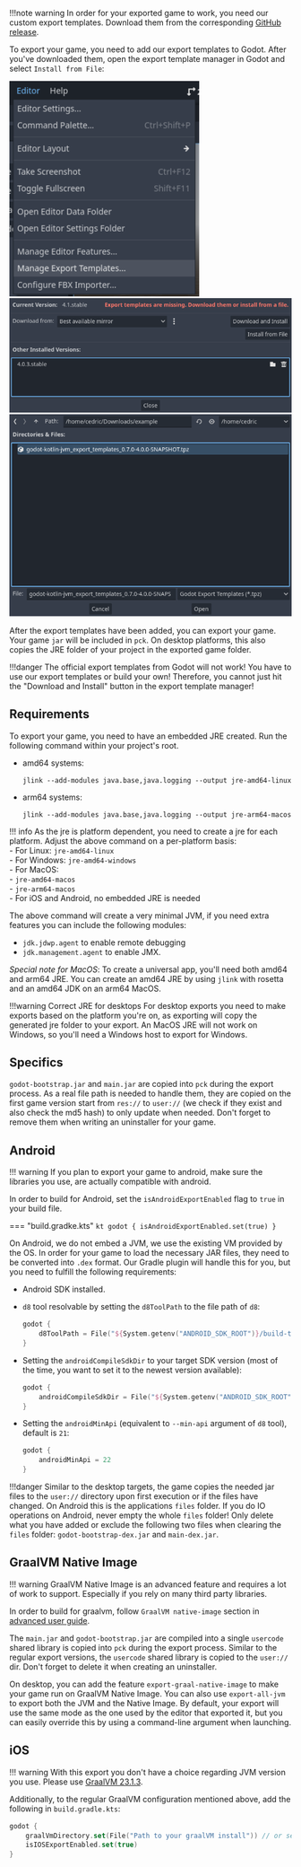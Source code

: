 !!!note warning
    In order for your exported game to work, you need our custom export templates. Download them from the corresponding [GitHub release](https://github.com/utopia-rise/godot-kotlin-jvm/releases). 


To export your game, you need to add our export templates to Godot. After you've downloaded them, open the export template manager in Godot and select `Install from File`:

![Open export template manager](../assets/img/open_export_template_manager.png)
![Select install from file](../assets/img/export_template_manager_install_from_file.png)
![Select tpz](../assets/img/export_template_manager_select_tpz.png)

After the export templates have been added, you can export your game. Your game `jar` will be included in `pck`.
On desktop platforms, this also copies the JRE folder of your project in the exported game folder.

!!!danger
    The official export templates from Godot will not work! You have to use our export templates or build your own! Therefore, you cannot just hit the "Download and Install" button in the export template manager!


## Requirements

To export your game, you need to have an embedded JRE created. Run the following command within your project's root.

- amd64 systems:
    ```shell
    jlink --add-modules java.base,java.logging --output jre-amd64-linux
    ```
- arm64 systems:
    ```shell
    jlink --add-modules java.base,java.logging --output jre-arm64-macos
    ```

!!! info
    As the jre is platform dependent, you need to create a jre for each platform. Adjust the above command on a per-platform basis:    
    - For Linux: `jre-amd64-linux`  
    - For Windows: `jre-amd64-windows`    
    - For MacOS:  
        - `jre-amd64-macos`  
        - `jre-arm64-macos`    
    - For iOS and Android, no embedded JRE is needed

The above command will create a very minimal JVM, if you need extra features you can include the following modules:

- `jdk.jdwp.agent` to enable remote debugging
- `jdk.management.agent` to enable JMX.

*Special note for MacOS*: To create a universal app, you'll need both amd64 and arm64 JRE. You can create an amd64 JRE
by using `jlink` with rosetta and an amd64 JDK on an arm64 MacOS.

!!!warning Correct JRE for desktops
    For desktop exports you need to make exports based on the platform you're on, as exporting will copy the generated jre folder to
    your export. An MacOS JRE will not work on Windows, so you'll need a Windows host to export for Windows.

## Specifics

`godot-bootstrap.jar` and `main.jar` are copied into `pck` during the export process.
As a real file path is needed to handle them, they are copied on the first game version start
from `res://` to `user://` (we check if they exist and also check the md5 hash) to only update when needed.
Don't forget to remove them when writing an uninstaller for your game.

## Android

!!! warning
    If you plan to export your game to android, make sure the libraries you use, are actually compatible with android.

In order to build for Android, set the `isAndroidExportEnabled` flag to `true` in your build file.

=== "build.gradke.kts"
    ```kt
    godot {
        isAndroidExportEnabled.set(true)
    }
    ```

On Android, we do not embed a JVM, we use the existing VM provided by the OS. In order for your game to load the necessary JAR files,
they need to be converted into `.dex` format. Our Gradle plugin will handle this for you, but you need to fulfill the following requirements:

- Android SDK installed.
- `d8` tool resolvable by setting the `d8ToolPath` to the file path of `d8`:
    ```kt
    godot {
        d8ToolPath = File("${System.getenv("ANDROID_SDK_ROOT")}/build-tools/31.0.0/d8")
    }
    ```

- Setting the `androidCompileSdkDir` to your target SDK version (most of the time, you want to set it to the newest version available):
    ```kt
    godot {
        androidCompileSdkDir = File("${System.getenv("ANDROID_SDK_ROOT")}/platforms/android-30")
    }
    ```

- Setting the `androidMinApi` (equivalent to `--min-api` argument of `d8` tool), default is `21`:
    ```kt
    godot {
        androidMinApi = 22
    }
    ```

!!!danger
    Similar to the desktop targets, the game copies the needed jar files to the `user://` directory upon first execution or if the files have changed. On Android this is the applications `files` folder. If you do IO operations on Android, never empty the whole `files` folder! Only delete what you have added or exclude the following two files when clearing the `files` folder: `godot-bootstrap-dex.jar` and `main-dex.jar`.

## GraalVM Native Image

!!! warning
    GraalVM Native Image is an advanced feature and requires a lot of work to support. Especially if you rely on many third party libraries.

In order to build for graalvm, follow `GraalVM native-image` section in [advanced user guide](./advanced/graal-vm-native-image.md).

The `main.jar` and `godot-bootstrap.jar` are compiled into a single `usercode` shared library is copied into `pck` during the export process. Similar to the regular export versions, the `usercode` shared library is copied to the `user://` dir. Don't forget to delete it when creating an uninstaller.

On desktop, you can add the feature `export-graal-native-image` to make your game run on GraalVM Native Image. 
You can also use `export-all-jvm` to export both the JVM and the Native Image. By default, your export will use the same mode as the one used by the editor that exported it, but you can easily override this by using a command-line argument when launching.

## iOS

!!! warning
    With this export you don't have a choice regarding JVM version you use. Please use [GraalVM 23.1.3](https://download.oracle.com/graalvm/21/latest/graalvm-jdk-21_macos-aarch64_bin.tar.gz).

Additionally, to the regular GraalVM configuration mentioned above, add the following in `build.gradle.kts`:

```kotlin
godot {
    graalVmDirectory.set(File("Path to your graalVM install")) // or setup GRAALVM_HOME environment variable.
    isIOSExportEnabled.set(true)
}
```